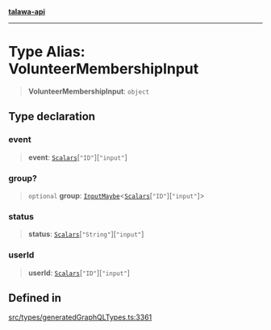 [**talawa-api**](../../../README.md)

***

# Type Alias: VolunteerMembershipInput

> **VolunteerMembershipInput**: `object`

## Type declaration

### event

> **event**: [`Scalars`](Scalars.md)\[`"ID"`\]\[`"input"`\]

### group?

> `optional` **group**: [`InputMaybe`](InputMaybe.md)\<[`Scalars`](Scalars.md)\[`"ID"`\]\[`"input"`\]\>

### status

> **status**: [`Scalars`](Scalars.md)\[`"String"`\]\[`"input"`\]

### userId

> **userId**: [`Scalars`](Scalars.md)\[`"ID"`\]\[`"input"`\]

## Defined in

[src/types/generatedGraphQLTypes.ts:3361](https://github.com/Suyash878/talawa-api/blob/f376d03c37e9acd046e7cc983947432c95f74442/src/types/generatedGraphQLTypes.ts#L3361)
